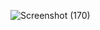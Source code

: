 ![Screenshot (170)](https://github.com/user-attachments/assets/ac781ddb-6b56-41e8-82d7-346f231072dd)
